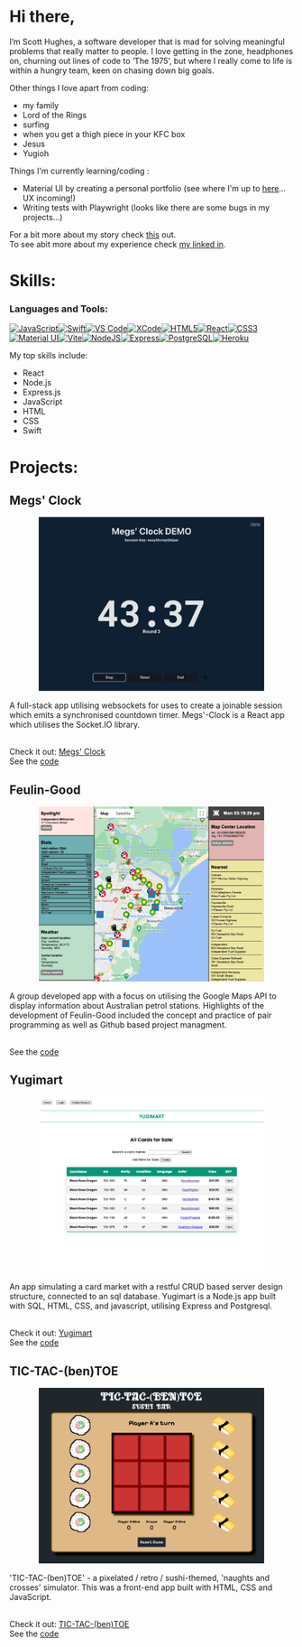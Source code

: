 # Hi there,

I’m Scott Hughes, a software developer that is mad for solving meaningful problems that really matter to people.
I love getting in the zone, headphones on, churning out lines of code to ‘The 1975’, but where I really come to life is within a hungry team, keen on chasing down big goals.

Other things I love apart from coding:
- my family
- Lord of the Rings
- surfing
- when you get a thigh piece in your KFC box
- Jesus
- Yugioh

Things I'm currently learning/coding :
- Material UI by creating a personal portfolio (see where I'm up to [here](https://scotthughes.netlify.app/)... UX incoming!)
- Writing tests with Playwright (looks like there are some bugs in my projects...) 

For a bit more about my story check [this](https://www.youtube.com/watch?v=HrgOUjGS2aQ) out.  
To see abit more about my experience check [my linked in](https://www.linkedin.com/in/scott-hughes-30aa312aa/details/experience/). 

# Skills:
<h3 align="left">Languages and Tools:</h3>
<p align="left">
<a href="https://developer.mozilla.org/en-US/docs/Web/JavaScript" target="_blank" rel="noreferrer"><img src="https://raw.githubusercontent.com/danielcranney/readme-generator/main/public/icons/skills/javascript-colored.svg" width="36" height="36" alt="JavaScript" /></a><a href="https://developer.apple.com/swift/" target="_blank" rel="noreferrer"><img src="https://raw.githubusercontent.com/danielcranney/readme-generator/main/public/icons/skills/swift-colored.svg" width="36" height="36" alt="Swift" /></a><a href="https://code.visualstudio.com/" target="_blank" rel="noreferrer"><img src="https://raw.githubusercontent.com/danielcranney/readme-generator/main/public/icons/skills/visualstudiocode.svg" width="36" height="36" alt="VS Code" /></a><a href="https://www.xcode.com" target="_blank" rel="noreferrer"><img src="https://raw.githubusercontent.com/danielcranney/readme-generator/main/public/icons/skills/xcode.svg" width="36" height="36" alt="XCode" /></a><a href="https://developer.mozilla.org/en-US/docs/Glossary/HTML5" target="_blank" rel="noreferrer"><img src="https://raw.githubusercontent.com/danielcranney/readme-generator/main/public/icons/skills/html5-colored.svg" width="36" height="36" alt="HTML5" /></a><a href="https://reactjs.org/" target="_blank" rel="noreferrer"><img src="https://raw.githubusercontent.com/danielcranney/readme-generator/main/public/icons/skills/react-colored.svg" width="36" height="36" alt="React" /></a><a href="https://www.w3.org/TR/CSS/#css" target="_blank" rel="noreferrer"><img src="https://raw.githubusercontent.com/danielcranney/readme-generator/main/public/icons/skills/css3-colored.svg" width="36" height="36" alt="CSS3" /></a><a href="https://mui.com/" target="_blank" rel="noreferrer"><img src="https://raw.githubusercontent.com/danielcranney/readme-generator/main/public/icons/skills/materialui-colored.svg" width="36" height="36" alt="Material UI" /></a><a href="https://vitejs.dev/" target="_blank" rel="noreferrer"><img src="https://raw.githubusercontent.com/danielcranney/readme-generator/main/public/icons/skills/vite-colored.svg" width="36" height="36" alt="Vite" /></a><a href="https://nodejs.org/en/" target="_blank" rel="noreferrer"><img src="https://raw.githubusercontent.com/danielcranney/readme-generator/main/public/icons/skills/nodejs-colored.svg" width="36" height="36" alt="NodeJS" /></a><a href="https://expressjs.com/" target="_blank" rel="noreferrer"><img src="https://raw.githubusercontent.com/danielcranney/readme-generator/main/public/icons/skills/express-colored.svg" width="36" height="36" alt="Express" /></a><a href="https://www.postgresql.org/" target="_blank" rel="noreferrer"><img src="https://raw.githubusercontent.com/danielcranney/readme-generator/main/public/icons/skills/postgresql-colored.svg" width="36" height="36" alt="PostgreSQL" /></a><a href="https://www.heroku.com/" target="_blank" rel="noreferrer"><img src="https://raw.githubusercontent.com/danielcranney/readme-generator/main/public/icons/skills/heroku-colored.svg" width="36" height="36" alt="Heroku" /></a>
</p>

My top skills include: 
- React
- Node.js
- Express.js
- JavaScript
- HTML
- CSS
- Swift

                    

# Projects:
## Megs' Clock 

<p align="center">
  <img width="400" src="https://github.com/ScottHugs/ScottHugs/blob/main/megsClock.png">
</p>
A full-stack app utilising websockets for uses to create a joinable session which emits a synchronised countdown timer. Megs'-Clock is a React app which utilises the Socket.IO library. <br /> 
<br /> 

Check it out: [Megs' Clock](https://megsclock-7dd8ec27fac8.herokuapp.com/)  <br /> 
See the [code](https://github.com/ScottHugs/megs-clock-server)  <br /> 




## Feulin-Good 

<p align="center">
  <img width="400" src="https://github.com/ScottHugs/ScottHugs/blob/main/feulinGood.png">
</p>
A group developed app with a focus on utilising the Google Maps API to display information about Australian petrol stations. Highlights of the development of Feulin-Good included the concept and practice of pair programming as well as Github based project managment.<br /> 
<br /> 

See the [code](https://github.com/ScottHugs/project_3_feulin_good)


## Yugimart

<p align="center">
  <img width="400" src="https://github.com/ScottHugs/ScottHugs/blob/main/yugimart.png">
</p>
An app simulating a card market with a restful CRUD based server design structure, connected to an sql database. Yugimart is a Node.js app built with SQL, HTML, CSS, and javascript, utilising Express and Postgresql.<br /> 
<br /> 

Check it out: [Yugimart](https://yugimart.onrender.com/)<br /> 
See the [code](https://github.com/ScottHugs/yugimart)


## TIC-TAC-(ben)TOE

<p align="center">
  <img width="400" src="https://raw.githubusercontent.com/ScottHugs/ScottHugs/main/ticTacBenToe.png">
</p>
'TIC-TAC-(ben)TOE' - a pixelated / retro / sushi-themed, 'naughts and crosses' simulator. This was a front-end app built with HTML, CSS and JavaScript. <br /> 
<br /> 

Check it out: [TIC-TAC-(ben)TOE](https://scotthugs.github.io/tic-tac-toe/)<br /> 
See the [code](https://github.com/ScottHugs/tic-tac-toe)
